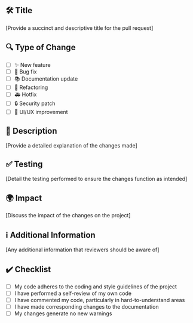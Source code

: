 ## 🛠️ Title
[Provide a succinct and descriptive title for the pull request]

## 🔍 Type of Change
- [ ] ✨ New feature
- [ ] 🐛 Bug fix
- [ ] 📚 Documentation update
- [ ] 🔄 Refactoring
- [ ] 🚑 Hotfix
- [ ] 🔒 Security patch
- [ ] 🎨 UI/UX improvement

## 📜 Description
[Provide a detailed explanation of the changes made]

## ✅ Testing
[Detail the testing performed to ensure the changes function as intended]

## 🌍 Impact
[Discuss the impact of the changes on the project]

## ℹ️ Additional Information
[Any additional information that reviewers should be aware of]

## ✔️ Checklist
- [ ] My code adheres to the coding and style guidelines of the project
- [ ] I have performed a self-review of my own code
- [ ] I have commented my code, particularly in hard-to-understand areas
- [ ] I have made corresponding changes to the documentation
- [ ] My changes generate no new warnings
